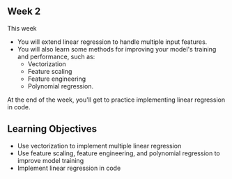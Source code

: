 ## Week 2

This week

- You will extend linear regression to handle multiple input features. 
- You will also learn some methods for improving your model's training and performance, such as:
    - Vectorization
    - Feature scaling
    - Feature engineering
    - Polynomial regression. 

At the end of the week, you'll get to practice implementing linear regression in code.

## Learning Objectives

* Use vectorization to implement multiple linear regression
* Use feature scaling, feature engineering, and polynomial regression to improve model training
* Implement linear regression in code